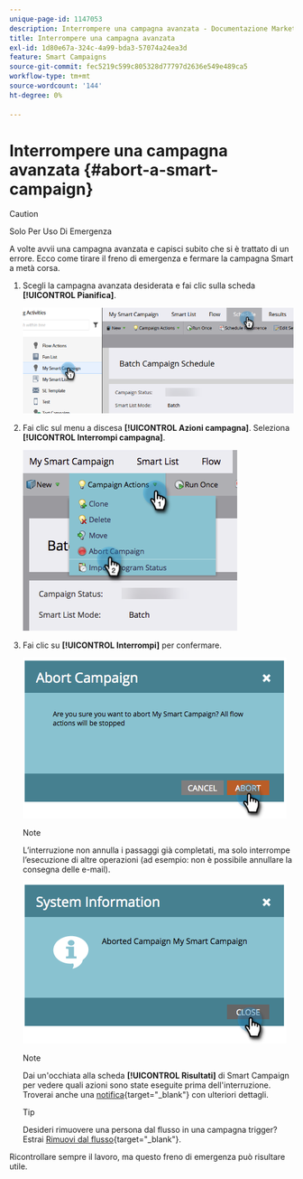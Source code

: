 ```yaml
---
unique-page-id: 1147053
description: Interrompere una campagna avanzata - Documentazione Marketo - Documentazione del prodotto
title: Interrompere una campagna avanzata
exl-id: 1d80e67a-324c-4a99-bda3-57074a24ea3d
feature: Smart Campaigns
source-git-commit: fec5219c599c805328d77797d2636e549e489ca5
workflow-type: tm+mt
source-wordcount: '144'
ht-degree: 0%

---
```


# Interrompere una campagna avanzata {#abort-a-smart-campaign}

>[!CAUTION]
>
>Solo Per Uso Di Emergenza

A volte avvii una campagna avanzata e capisci subito che si è trattato di un errore. Ecco come tirare il freno di emergenza e fermare la campagna Smart a metà corsa.

1. Scegli la campagna avanzata desiderata e fai clic sulla scheda **[!UICONTROL Pianifica]**.

   ![](assets/abort-a-smart-campaign-1.png)

1. Fai clic sul menu a discesa **[!UICONTROL Azioni campagna]**. Seleziona **[!UICONTROL Interrompi campagna]**.

   ![](assets/abort-a-smart-campaign-2.png)

1. Fai clic su **[!UICONTROL Interrompi]** per confermare.

   ![](assets/abort-a-smart-campaign-3.png)

   >[!NOTE]
   >
   >L’interruzione non annulla i passaggi già completati, ma solo interrompe l’esecuzione di altre operazioni (ad esempio: non è possibile annullare la consegna delle e-mail).

   ![](assets/abort-a-smart-campaign-4.png)

   >[!NOTE]
   >
   >Dai un&#39;occhiata alla scheda **[!UICONTROL Risultati]** di Smart Campaign per vedere quali azioni sono state eseguite prima dell&#39;interruzione. Troverai anche una [notifica](/help/marketo/product-docs/core-marketo-concepts/miscellaneous/understanding-notifications.md){target="_blank"} con ulteriori dettagli.

   >[!TIP]
   >
   >Desideri rimuovere una persona dal flusso in una campagna trigger? Estrai [Rimuovi dal flusso](/help/marketo/product-docs/core-marketo-concepts/smart-campaigns/flow-actions/remove-from-flow.md){target="_blank"}.

Ricontrollare sempre il lavoro, ma questo freno di emergenza può risultare utile.
